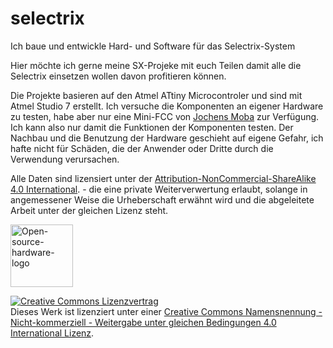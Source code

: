 # selectrix

Ich baue und entwickle Hard- und Software für das Selectrix-System

Hier möchte ich gerne meine SX-Projeke  mit euch Teilen damit alle die Selectrix einsetzen wollen davon profitieren können.

Die Projekte basieren auf den Atmel ATtiny Microcontroler und sind mit Atmel Studio 7 erstellt. 
Ich versuche die Komponenten an eigener Hardware zu testen, habe aber nur eine Mini-FCC von 
<a href="http://jochens-moba.vze.com/">Jochens Moba</a> zur Verfügung.
Ich kann also nur damit die Funktionen der Komponenten testen.
Der Nachbau und die Benutzung der Hardware geschieht auf eigene Gefahr, ich hafte nicht für Schäden, die der Anwender oder Dritte durch die Verwendung verursachen.

Alle Daten sind lizensiert unter der <a href="http://creativecommons.org/licenses/by-nc-sa/4.0/">Attribution-NonCommercial-ShareAlike 4.0 International</a>. - die eine private Weiterverwertung erlaubt, solange in angemessener Weise die Urheberschaft erwähnt wird und die abgeleitete Arbeit unter der gleichen Lizenz steht.

<a title="Mateo Zlatar / Public domain" href="https://commons.wikimedia.org/wiki/File:Open-source-hardware-logo.svg"><img width="100" alt="Open-source-hardware-logo" src="https://upload.wikimedia.org/wikipedia/commons/thumb/f/fd/Open-source-hardware-logo.svg/512px-Open-source-hardware-logo.svg.png"></a>


<a rel="license" href="http://creativecommons.org/licenses/by-nc-sa/4.0/"><img alt="Creative Commons Lizenzvertrag" style="border-width:0" src="https://i.creativecommons.org/l/by-nc-sa/4.0/88x31.png" /></a><br />Dieses Werk ist lizenziert unter einer <a rel="license" href="http://creativecommons.org/licenses/by-nc-sa/4.0/">Creative Commons Namensnennung - Nicht-kommerziell - Weitergabe unter gleichen Bedingungen 4.0 International Lizenz</a>.
